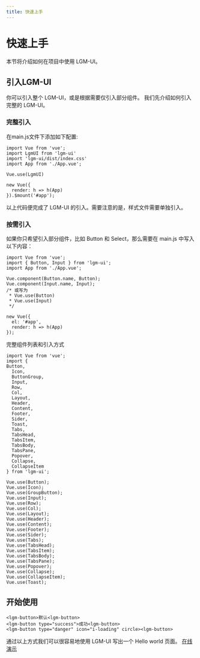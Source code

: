 ```yaml
---
title: 快速上手
---
```

# 快速上手
本节将介绍如何在项目中使用 LGM-UI。

## 引入LGM-UI
你可以引入整个 LGM-UI，或是根据需要仅引入部分组件。
我们先介绍如何引入完整的 LGM-UI。
### 完整引入
在main.js文件下添加如下配置:
```$xslt
import Vue from 'vue';
import LgmUI from 'lgm-ui'
import 'lgm-ui/dist/index.css'
import App from './App.vue';

Vue.use(LgmUI)

new Vue({
  render: h => h(App)
}).$mount('#app');
```
以上代码便完成了 LGM-UI 的引入。需要注意的是，样式文件需要单独引入。
### 按需引入
如果你只希望引入部分组件，比如 Button 和 Select，那么需要在 main.js 中写入以下内容：
```$xslt
import Vue from 'vue';
import { Button, Input } from 'lgm-ui';
import App from './App.vue';

Vue.component(Button.name, Button);
Vue.component(Input.name, Input);
/* 或写为
 * Vue.use(Button)
 * Vue.use(Input)
 */

new Vue({
  el: '#app',
  render: h => h(App)
});
```
完整组件列表和引入方式
```$xslt
import Vue from 'vue';
import {
Button,
  Icon,
  ButtonGroup,
  Input,
  Row,
  Col,
  Layout,
  Header,
  Content,
  Footer,
  Sider,
  Toast,
  Tabs,
  TabsHead,
  TabsItem,
  TabsBody,
  TabsPane,
  Popover,
  Collapse,
  CollapseItem
} from 'lgm-ui';

Vue.use(Button);
Vue.use(Icon);
Vue.use(GroupButton);
Vue.use(Input);
Vue.use(Row);
Vue.use(Col);
Vue.use(Layout);
Vue.use(Header);
Vue.use(Content);
Vue.use(Footer);
Vue.use(Sider);
Vue.use(Tabs);
Vue.use(TabsHead);
Vue.use(TabsItem);
Vue.use(TabsBody);
Vue.use(TabsPane);
Vue.use(Popover);
Vue.use(Collapse);
Vue.use(CollapseItem);
Vue.use(Toast);
```
## 开始使用
```$xslt
<lgm-button>默认<lgm-button>
<lgm-button type="success">成功<lgm-button>
<lgm-button type="danger" icon="i-loading" circle><lgm-button>
```
通过以上方式我们可以很容易地使用 LGM-UI 写出一个 Hello world 页面。 [在线演示](https://codesandbox.io/s/fptfq)